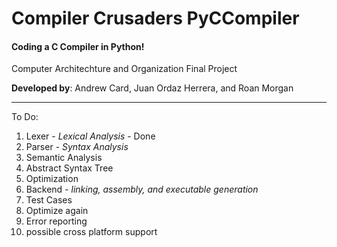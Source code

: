 # Compiler Crusaders PyCCompiler
#### Coding a C Compiler in Python!
Computer Architechture and Organization Final Project

**Developed by**: Andrew Card, Juan Ordaz Herrera, and Roan Morgan



<hr>

To Do:
1. Lexer - _Lexical Analysis_ - Done
2. Parser - _Syntax Analysis_
3. Semantic Analysis
4. Abstract Syntax Tree
5. Optimization
6. Backend - _linking, assembly, and executable generation_
7. Test Cases
8. Optimize again
9. Error reporting
10. possible cross platform support

